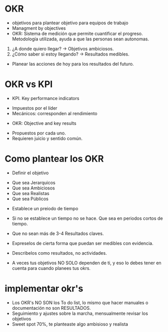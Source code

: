# OKR

- objetivos para plantear objetivo para equipos de trabajo
- Managment by objectives
- OKR: Sistema de medición que permite cuantificar el progreso. Metodología utilizada, ayuda a que las personas sean autonomas.

1. ¿A donde quiero llegar? -> Objetivos ambiciosos.
2. ¿Cómo saber si estoy llegando? -> Resultados medibles.

- Planear las acciones de hoy para los resultados del futuro.

# OKR vs KPI

* KPI. Key performance indicators
- Impuestos por el líder
- Mecánicos: corresponden al rendimiento

* OKR: Objective and key results
- Propuestos por cada uno.
- Requieren juicio y sentido común.

# Como plantear los OKR

* Definir el objetivo
- Que sea Jerarquicos
- Que sea Ambiciosos
- Que sea Realistas
- Que sea Públicos

* Establece un preiodo de tiempo
- Si no se establece un tiempo no se hace. Que sea en periodos cortos de tiempo.
- Que no sean más de 3-4 Resultados claves.
- Expreselos de cierta forma que puedan ser medibles con evidencia.
- Describelos como resultados, no actividades.

- A veces tus objetivos NO SOLO dependen de ti, y eso lo debes tener en cuenta para cuando planees tus okrs.

# implementar okr's

- Los OKR's NO SON los To do list, lo mismo que hacer manuales o documentación no son RESULTADOS.
- Seguimiento y ajustes sobre la marcha, mensualmente revisar los objetivos
- Sweet spot 70%, te planteaste algo ambisioso y realista



